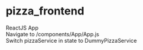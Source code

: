 # pizza_frontend
ReactJS App  
Navigate to /components/App/App.js  
Switch pizzaService in state to DummyPizzaService
